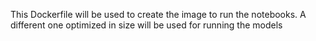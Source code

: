 This Dockerfile will be used to create the image to run the notebooks. A different one optimized in size will be used for running the models